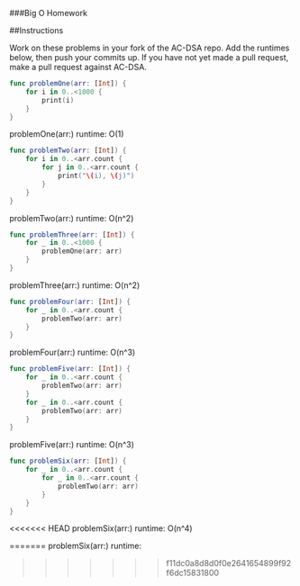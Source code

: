 ###Big O Homework

##Instructions

Work on these problems in your fork of the AC-DSA repo.  Add the runtimes below, then push your commits up.  If you have not yet made a pull request, make a pull request against AC-DSA.

```swift
func problemOne(arr: [Int]) {
    for i in 0..<1000 {
        print(i)
    }
}
```

problemOne(arr:) runtime: O(1)


```swift
func problemTwo(arr: [Int]) {
    for i in 0..<arr.count {
        for j in 0..<arr.count {
            print("\(i), \(j)")
        }
    }
}
```

problemTwo(arr:) runtime: O(n^2)


```swift
func problemThree(arr: [Int]) {
    for _ in 0..<1000 {
        problemOne(arr: arr)
    }
}
```

problemThree(arr:) runtime: O(n^2)


```swift
func problemFour(arr: [Int]) {
    for _ in 0..<arr.count {
        problemTwo(arr: arr)
    }
}
```

problemFour(arr:) runtime: O(n^3)


```swift
func problemFive(arr: [Int]) {
    for _ in 0..<arr.count {
        problemTwo(arr: arr)
    }
    for _ in 0..<arr.count {
        problemTwo(arr: arr)
    }
}
```

problemFive(arr:) runtime: O(n^3)


```swift
func problemSix(arr: [Int]) {
    for _ in 0..<arr.count {
        for _ in 0..<arr.count {
            problemTwo(arr: arr)
        }
    }
}
```

<<<<<<< HEAD
problemSix(arr:) runtime: O(n^4)



=======
problemSix(arr:) runtime: 
>>>>>>> f11dc0a8d8d0f0e2641654899f92f6dc15831800
